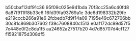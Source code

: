 b50cbaf12df91c36
95f09c025e941bda
70f3cc25a6c40fd8
6a87f911ff8b33e6
16fd39fa93769a1e
3de6d198332b29fe
e219cccb266a91e6
2fcbedb7d9f14a09
7195e49c672706bb
30c81c869b307602
f39c7608840c1513
e0af172dc99d57f5
7e448e0f2c8da1f5
aa24652a27517b20
4d7d85707d4cf127
f15921875d308df5
